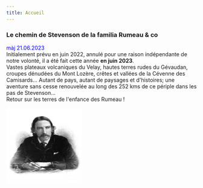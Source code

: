 ```yaml
---
title: Accueil
---
```

### Le chemin de Stevenson de la familia Rumeau & co
<font color=blue>màj 21.06.2023</font><br>
Initialement prévu en juin 2022, annulé pour une raison indépendante de notre volonté, il a été fait cette année **en juin 2023**.<br>
Vastes plateaux volcaniques du Velay, hautes terres rudes du Gévaudan, croupes dénudées du Mont Lozère, crêtes et vallées de la Cévenne des Camisards... Autant de pays, autant de paysages et d'histoires; une aventure sans cesse renouvelée au long des 252 kms de ce périple dans les pas de Stevenson...<br>
Retour sur les terres de l'enfance des Rumeau !

<img src="https://raw.githubusercontent.com/LouisRumeau/test-website-repo-3796/main/images/robert-louis-stevenson-granger.jpg" width="200" height="200" />